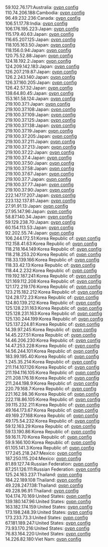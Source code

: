 59.102.76.171:Australia: [ovpn config](vpn/59_102_76_171.ovpn)  
110.74.206.188:Cambodia: [ovpn config](vpn/110_74_206_188.ovpn)  
96.49.232.236:Canada: [ovpn config](vpn/96_49_232_236.ovpn)  
106.51.17.78:India: [ovpn config](vpn/106_51_17_78.ovpn)  
106.176.195.223:Japan: [ovpn config](vpn/106_176_195_223.ovpn)  
115.179.40.63:Japan: [ovpn config](vpn/115_179_40_63.ovpn)  
116.65.207.125:Japan: [ovpn config](vpn/116_65_207_125.ovpn)  
118.105.163.50:Japan: [ovpn config](vpn/118_105_163_50.ovpn)  
118.156.0.94:Japan: [ovpn config](vpn/118_156_0_94.ovpn)  
120.75.52.88:Japan: [ovpn config](vpn/120_75_52_88.ovpn)  
124.18.192.2:Japan: [ovpn config](vpn/124_18_192_2.ovpn)  
124.209.142.183:Japan: [ovpn config](vpn/124_209_142_183.ovpn)  
126.207.219.87:Japan: [ovpn config](vpn/126_207_219_87.ovpn)  
126.2.243.140:Japan: [ovpn config](vpn/126_2_243_140.ovpn)  
126.37.160.205:Japan: [ovpn config](vpn/126_37_160_205.ovpn)  
126.42.57.32:Japan: [ovpn config](vpn/126_42_57_32.ovpn)  
138.64.80.45:Japan: [ovpn config](vpn/138_64_80_45.ovpn)  
153.161.58.124:Japan: [ovpn config](vpn/153_161_58_124.ovpn)  
219.100.37.1:Japan: [ovpn config](vpn/219_100_37_1.ovpn)  
219.100.37.108:Japan: [ovpn config](vpn/219_100_37_108.ovpn)  
219.100.37.109:Japan: [ovpn config](vpn/219_100_37_109.ovpn)  
219.100.37.125:Japan: [ovpn config](vpn/219_100_37_125.ovpn)  
219.100.37.138:Japan: [ovpn config](vpn/219_100_37_138.ovpn)  
219.100.37.19:Japan: [ovpn config](vpn/219_100_37_19.ovpn)  
219.100.37.205:Japan: [ovpn config](vpn/219_100_37_205.ovpn)  
219.100.37.211:Japan: [ovpn config](vpn/219_100_37_211.ovpn)  
219.100.37.213:Japan: [ovpn config](vpn/219_100_37_213.ovpn)  
219.100.37.22:Japan: [ovpn config](vpn/219_100_37_22.ovpn)  
219.100.37.4:Japan: [ovpn config](vpn/219_100_37_4.ovpn)  
219.100.37.50:Japan: [ovpn config](vpn/219_100_37_50.ovpn)  
219.100.37.58:Japan: [ovpn config](vpn/219_100_37_58.ovpn)  
219.100.37.67:Japan: [ovpn config](vpn/219_100_37_67.ovpn)  
219.100.37.7:Japan: [ovpn config](vpn/219_100_37_7.ovpn)  
219.100.37.77:Japan: [ovpn config](vpn/219_100_37_77.ovpn)  
219.100.37.90:Japan: [ovpn config](vpn/219_100_37_90.ovpn)  
222.147.17.207:Japan: [ovpn config](vpn/222_147_17_207.ovpn)  
223.132.137.81:Japan: [ovpn config](vpn/223_132_137_81.ovpn)  
27.91.91.13:Japan: [ovpn config](vpn/27_91_91_13.ovpn)  
27.95.147.96:Japan: [ovpn config](vpn/27_95_147_96.ovpn)  
58.87.140.34:Japan: [ovpn config](vpn/58_87_140_34.ovpn)  
59.129.238.70:Japan: [ovpn config](vpn/59_129_238_70.ovpn)  
60.154.113.53:Japan: [ovpn config](vpn/60_154_113_53.ovpn)  
92.202.55.74:Japan: [ovpn config](vpn/92_202_55_74.ovpn)  
106.244.172.51:Korea Republic of: [ovpn config](vpn/106_244_172_51.ovpn)  
112.158.41.63:Korea Republic of: [ovpn config](vpn/112_158_41_63.ovpn)  
118.218.164.149:Korea Republic of: [ovpn config](vpn/118_218_164_149.ovpn)  
118.218.253.20:Korea Republic of: [ovpn config](vpn/118_218_253_20.ovpn)  
118.33.139.166:Korea Republic of: [ovpn config](vpn/118_33_139_166.ovpn)  
118.33.42.13:Korea Republic of: [ovpn config](vpn/118_33_42_13.ovpn)  
118.44.2.232:Korea Republic of: [ovpn config](vpn/118_44_2_232.ovpn)  
119.192.187.241:Korea Republic of: [ovpn config](vpn/119_192_187_241.ovpn)  
121.169.112.208:Korea Republic of: [ovpn config](vpn/121_169_112_208.ovpn)  
121.172.219.176:Korea Republic of: [ovpn config](vpn/121_172_219_176.ovpn)  
123.215.182.212:Korea Republic of: [ovpn config](vpn/123_215_182_212.ovpn)  
124.28.172.23:Korea Republic of: [ovpn config](vpn/124_28_172_23.ovpn)  
124.80.139.212:Korea Republic of: [ovpn config](vpn/124_80_139_212.ovpn)  
125.128.231.163:Korea Republic of: [ovpn config](vpn/125_128_231_163.ovpn)  
125.128.231.163:Korea Republic of: [ovpn config](vpn/125_128_231_163.ovpn)  
125.130.244.199:Korea Republic of: [ovpn config](vpn/125_130_244_199.ovpn)  
125.137.224.81:Korea Republic of: [ovpn config](vpn/125_137_224_81.ovpn)  
14.39.97.245:Korea Republic of: [ovpn config](vpn/14_39_97_245.ovpn)  
14.45.227.51:Korea Republic of: [ovpn config](vpn/14_45_227_51.ovpn)  
14.46.206.230:Korea Republic of: [ovpn config](vpn/14_46_206_230.ovpn)  
14.47.253.228:Korea Republic of: [ovpn config](vpn/14_47_253_228.ovpn)  
14.56.244.101:Korea Republic of: [ovpn config](vpn/14_56_244_101.ovpn)  
183.99.195.40:Korea Republic of: [ovpn config](vpn/183_99_195_40.ovpn)  
1.245.35.214:Korea Republic of: [ovpn config](vpn/1_245_35_214.ovpn)  
211.114.107.126:Korea Republic of: [ovpn config](vpn/211_114_107_126.ovpn)  
211.194.116.105:Korea Republic of: [ovpn config](vpn/211_194_116_105.ovpn)  
211.208.176.18:Korea Republic of: [ovpn config](vpn/211_208_176_18.ovpn)  
211.244.198.9:Korea Republic of: [ovpn config](vpn/211_244_198_9.ovpn)  
220.79.168.7:Korea Republic of: [ovpn config](vpn/220_79_168_7.ovpn)  
221.162.98.36:Korea Republic of: [ovpn config](vpn/221_162_98_36.ovpn)  
222.118.86.105:Korea Republic of: [ovpn config](vpn/222_118_86_105.ovpn)  
39.115.232.211:Korea Republic of: [ovpn config](vpn/39_115_232_211.ovpn)  
49.164.173.67:Korea Republic of: [ovpn config](vpn/49_164_173_67.ovpn)  
49.169.27.168:Korea Republic of: [ovpn config](vpn/49_169_27_168.ovpn)  
49.175.54.232:Korea Republic of: [ovpn config](vpn/49_175_54_232.ovpn)  
59.12.163.29:Korea Republic of: [ovpn config](vpn/59_12_163_29.ovpn)  
59.13.190.86:Korea Republic of: [ovpn config](vpn/59_13_190_86.ovpn)  
59.16.11.70:Korea Republic of: [ovpn config](vpn/59_16_11_70.ovpn)  
59.9.166.100:Korea Republic of: [ovpn config](vpn/59_9_166_100.ovpn)  
61.105.141.3:Korea Republic of: [ovpn config](vpn/61_105_141_3.ovpn)  
177.245.218.247:Mexico: [ovpn config](vpn/177_245_218_247.ovpn)  
187.250.115.204:Mexico: [ovpn config](vpn/187_250_115_204.ovpn)  
81.89.127.74:Russian Federation: [ovpn config](vpn/81_89_127_74.ovpn)  
87.251.126.111:Russian Federation: [ovpn config](vpn/87_251_126_111.ovpn)  
125.24.163.237:Thailand: [ovpn config](vpn/125_24_163_237.ovpn)  
184.22.189.108:Thailand: [ovpn config](vpn/184_22_189_108.ovpn)  
49.228.247.138:Thailand: [ovpn config](vpn/49_228_247_138.ovpn)  
49.228.96.91:Thailand: [ovpn config](vpn/49_228_96_91.ovpn)  
104.174.70.169:United States: [ovpn config](vpn/104_174_70_169.ovpn)  
139.180.147.96:United States: [ovpn config](vpn/139_180_147_96.ovpn)  
163.182.174.159:United States: [ovpn config](vpn/163_182_174_159.ovpn)  
173.198.248.39:United States: [ovpn config](vpn/173_198_248_39.ovpn)  
173.233.73.3:United States: [ovpn config](vpn/173_233_73_3.ovpn)  
67.181.189.247:United States: [ovpn config](vpn/67_181_189_247.ovpn)  
73.93.170.216:United States: [ovpn config](vpn/73_93_170_216.ovpn)  
76.83.164.220:United States: [ovpn config](vpn/76_83_164_220.ovpn)  
14.226.82.180:Viet Nam: [ovpn config](vpn/14_226_82_180.ovpn)  
